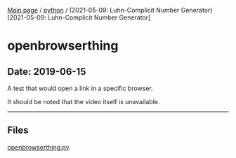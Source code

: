 [Main page](/) / [python](/python) / (2021-05-09: Luhn-Complicit Number Generator)[2021-05-09: Luhn-Complicit Number Generator]

# openbrowserthing

## Date: 2019-06-15

A test that would open a link in a specific browser.

It should be noted that the video itself is unavailable.

-----

## Files

[openbrowserthing.py](openbrowserthing.py)